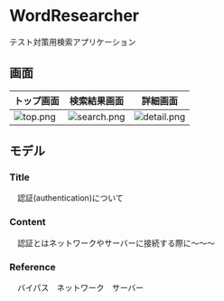 # WordResearcher

テスト対策用検索アプリケーション

## 画面
|トップ画面|検索結果画面|詳細画面|
|---|---|---|
|![top.png](https://raw.githubusercontent.com/chestermx/WordResearcher/develop/screen_shot/top.png?token=AWW2iVCYdbPX55WkVcFssEmd_gOEq7DLks5ZZfG7wA%3D%3D)|![search.png](https://raw.githubusercontent.com/chestermx/WordResearcher/develop/screen_shot/search.png?token=AWW2id6eVRpggG7k3mrQCF1iyIfmI6quks5ZZfG2wA%3D%3D)|![detail.png](https://raw.githubusercontent.com/chestermx/WordResearcher/develop/screen_shot/detail.png?token=AWW2ie3rHDAgB3GXIw26ADIPmopw-jUnks5ZZfEywA%3D%3D)|

## モデル
### Title  
　認証(authentication)について  

### Content  
　認証とはネットワークやサーバーに接続する際に〜〜〜  

### Reference  
　バイパス　ネットワーク　サーバー  
